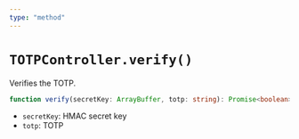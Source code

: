 ```yaml
---
type: "method"
---
```


# `TOTPController.verify()`

Verifies the TOTP.

```ts
function verify(secretKey: ArrayBuffer, totp: string): Promise<boolean>
```

- `secretKey`: HMAC secret key
- `totp`: TOTP

